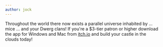```yaml
---
author: jock
---
```

Throughout the world there now exists a parallel universe inhabited by ... mice ... and your Dwerg clans! If you're a $3-tier patron or higher download the app for Windows and Mac from [itch.io](https://haikuinteractive.itch.io/dwerg-saga/patreon-access) and build your castle in the clouds today!
